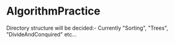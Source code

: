 # AlgorithmPractice
Directory structure will be decided:-
Currently "Sorting", "Trees", "DivideAndConquired" etc...
